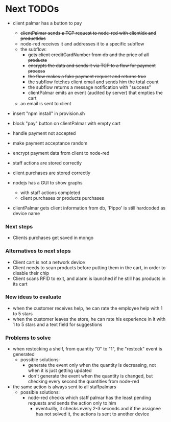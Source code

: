 # Next TODOs
* client palmar has a button to pay
  * ~~clientPalmar sends a TCP request to node-red with clientIdx and productIdxs~~
  * node-red receives it and addresses it to a specific subflow
  * the subflow:
    * ~~gets client creditCardNumber from db and the price of all products~~
    * ~~encrypts the data and sends it via TCP to a flow for payment process~~
    * ~~the flow makes a fake payment request and returns true~~
    * the subflow fetches client email and sends him the total count
    * the subflow returns a message notification with "success"
    * clientPalmar emits an event (audited by server) that empties the cart
  * an email is sent to client

* insert "npm install" in provision.sh
* block "pay" button on clientPalmar with empty cart
* handle payment not accepted
* make payment acceptance random
* encrypt payment data from client to node-red
* staff actions are stored correctly
* client purchases are stored correctly
* nodejs has a GUI to show graphs 
  * with staff actions completed
  * client purchases or products purchases

* clientPalmar gets client information from db, 'Pippo' is still hardcoded as device name

### Next steps
* Clients purchases get saved in mongo

### Alternatives to next steps
* Client cart is not a network device
* Client needs to scan products before putting them in the cart, in order to disable their 
  chip
* Client scans RFID to exit, and alarm is launched if he still has products in its cart

### New ideas to evaluate
  * when the customer receives help, he can rate the employee help with 1 to 5 stars
  * when the customer leaves the store, he can rate his experience in it with 1 to 5 
    stars and a text field for suggestions 

### Problems to solve
* when restocking a shelf, from quantity "0" to "1", the "restock" event is generated
  * possible solutions:
    * generate the event only when the quantity is decreasing, not when it is just getting updated
    * don't generate the event when the quantity is changed, but checking every second the quantities from node-red
* the same action is always sent to all staffpalmars
  * possible solutions:
    * node-red checks which staff palmar has the least pending requests and sends the 
      action only to him
      * eventually, it checks every 2-3 seconds and if the assignee has not solved it, 
        the actions is sent to another device
